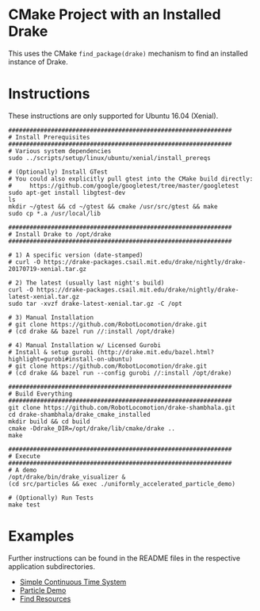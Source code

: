 # CMake Project with an Installed Drake

This uses the CMake `find_package(drake)` mechanism to find an installed instance of Drake.

# Instructions

These instructions are only supported for Ubuntu 16.04 (Xenial).

```
###############################################################
# Install Prerequisites
###############################################################
# Various system dependencies
sudo ../scripts/setup/linux/ubuntu/xenial/install_prereqs

# (Optionally) Install GTest
# You could also explicitly pull gtest into the CMake build directly:
#     https://github.com/google/googletest/tree/master/googletest
sudo apt-get install libgtest-dev
ls
mkdir ~/gtest && cd ~/gtest && cmake /usr/src/gtest && make
sudo cp *.a /usr/local/lib

###############################################################
# Install Drake to /opt/drake
###############################################################

# 1) A specific version (date-stamped)
# curl -O https://drake-packages.csail.mit.edu/drake/nightly/drake-20170719-xenial.tar.gz

# 2) The latest (usually last night's build)
curl -O https://drake-packages.csail.mit.edu/drake/nightly/drake-latest-xenial.tar.gz
sudo tar -xvzf drake-latest-xenial.tar.gz -C /opt

# 3) Manual Installation
# git clone https://github.com/RobotLocomotion/drake.git
# (cd drake && bazel run //:install /opt/drake)         

# 4) Manual Installation w/ Licensed Gurobi
# Install & setup gurobi (http://drake.mit.edu/bazel.html?highlight=gurobi#install-on-ubuntu)
# git clone https://github.com/RobotLocomotion/drake.git
# (cd drake && bazel run --config gurobi //:install /opt/drake)         

###############################################################
# Build Everything
###############################################################
git clone https://github.com/RobotLocomotion/drake-shambhala.git
cd drake-shambhala/drake_cmake_installed
mkdir build && cd build
cmake -Ddrake_DIR=/opt/drake/lib/cmake/drake ..
make

###############################################################
# Execute
###############################################################
# A demo
/opt/drake/bin/drake_visualizer &
(cd src/particles && exec ./uniformly_accelerated_particle_demo)         

# (Optionally) Run Tests
make test
```

# Examples

Further instructions can be found in the README files in the respective application subdirectories.

* [Simple Continuous Time System](src/simple_continuous_time_system/README.md)
* [Particle Demo](src/particles/README.md)
* [Find Resources](src/find_resource/README.md)

